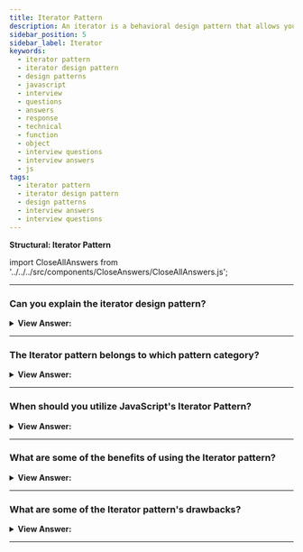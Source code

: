 ```yaml
---
title: Iterator Pattern
description: An iterator is a behavioral design pattern that allows you to traverse elements of a collection without revealing its underlying representation.
sidebar_position: 5
sidebar_label: Iterator
keywords:
  - iterator pattern
  - iterator design pattern
  - design patterns
  - javascript
  - interview
  - questions
  - answers
  - response
  - technical
  - function
  - object
  - interview questions
  - interview answers
  - js
tags:
  - iterator pattern
  - iterator design pattern
  - design patterns
  - interview answers
  - interview questions
---
```


<head>
  <title>Iterator Pattern | JavaScript Interview Questions</title>
</head>

**Structural: Iterator Pattern**

import CloseAllAnswers from '../../../src/components/CloseAnswers/CloseAllAnswers.js';

<CloseAllAnswers />

---

### Can you explain the iterator design pattern?

<details className='answer'>
  <summary>
    <strong>View Answer:</strong>
  </summary>
  <div>
    <div>
      <strong>Interview Response:</strong> The Iterator Pattern allows you to progressively access and explores elements of an aggregate object (collection) without exposing its underlying representation. This technique enables JavaScript writers to create significantly more versatile and sophisticated looping constructs. Iterators and Generators got introduced in ES6, which aids in implementing the Iteration pattern.
<br/>
    </div>
    <div>
</div><br />
  <div><strong className="codeExample">Code Example #1:</strong><br /><br />

<img src="/img/javascript-iterator.jpg
" /><br /><br />

**The objects participating in this pattern are:**

**Client** -- In example code: _the run() function_

- references and invokes Iterator with a collection of objects

**Iterator** -- In example code: _Iterator_

- implements Iterator interface with methods first(), next(), etc
- keeps track of the current position when traversing the collection

**Items** -- In example code: _Items_

- individual objects of the collection getting traversed

<br/>

```js
let Iterator = function (items) {
  this.index = 0;
  this.items = items;
};

Iterator.prototype = {
  first: function () {
    this.reset();
    return this.next();
  },
  next: function () {
    return this.items[this.index++];
  },
  hasNext: function () {
    return this.index <= this.items.length;
  },
  reset: function () {
    this.index = 0;
  },
  each: function (callback) {
    for (let item = this.first(); this.hasNext(); item = this.next()) {
      callback(item);
    }
  },
};

function run() {
  let items = ['one', 2, 'circle', true, 'Applepie'];
  let iter = new Iterator(items);

  // using for loop

  for (let item = iter.first(); iter.hasNext(); item = iter.next()) {
    console.log(item);
  }
  console.log('');

  // using Iterator's each method

  iter.each(function (item) {
    console.log(item);
  });
}

run();

/*

OUTPUT:

one
2
circle
true
Applepie

one
2
circle
true
Applepie

*/
```

<strong className="codeExample">Code Example #2:</strong><br /><br />

```js
const items = [1, 'hello', false, 99.8];

function Iterator(items) {
  this.items = items;
  this.index = 0; // to start from beginning position of array
}

Iterator.prototype = {
  // returns true if a next element is available
  hasNext: function () {
    return this.index < this.items.length;
  },
  //returns next element
  next: function () {
    return this.items[this.index++];
  },
};

//Instantiate object for Iterator
const iterator = new Iterator(items);

while (iterator.hasNext()) {
  console.log(iterator.next());
}
/*
OUTPUT
 
1
hello
false
99.8
 
*/
```

</div>
 </div>

</details>

---

### The Iterator pattern belongs to which pattern category?

<details>
  <summary>
    <strong>View Answer:</strong>
  </summary>
  <div>
    <div>
      <strong>Interview Response:</strong> The Iterator pattern is a type of behavioral design pattern.
    </div>
  </div>
</details>

---

### When should you utilize JavaScript's Iterator Pattern?

<details>
  <summary>
    <strong>View Answer:</strong>
  </summary>
  <div>
    <div>
      <strong>Interview Response:</strong> This pattern helps deal with iteration-related challenges, constructing flexible looping constructs, and retrieving items from a complex collection without knowing the underlying representation. We can use it to create a generic iterator that efficiently explores any collection regardless of its type.
    </div>

<br />
  </div>
</details>

---

### What are some of the benefits of using the Iterator pattern?

<details>
  <summary>
    <strong>View Answer:</strong>
  </summary>
  <div>
    <div>
      <strong>Interview Response:</strong> Benefits of the Iterator Pattern
    </div>
    <br />
    <div></div>

- Singular Responsibility Principle By separating cumbersome traversal algorithms into different classes, you may clean up the client code and collections.
- The Open/Closed Principle -- You can add new types of collections and iterators to existing code without affecting anything.
- Because each iterator object maintains its iteration state, you can concurrently iterate over the same collection.
- For the same reason, you can postpone an iteration and resume it later.

<br />
  </div>
</details>

---

### What are some of the Iterator pattern's drawbacks?

<details>
  <summary>
    <strong>View Answer:</strong>
  </summary>
  <div>
    <div>
      <strong>Interview Response:</strong> Drawbacks of the Iterator Pattern.
    </div>
    <br />
    <div></div>

- Using the pattern may be overkill if your software works with simple collections.
- Using an iterator may be less productive than going over elements of specific specialized collections directly.

<br />
  </div>
</details>

---
